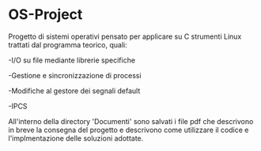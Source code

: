# OS-Project
Progetto di sistemi operativi pensato per applicare su C strumenti Linux trattati dal programma teorico, quali:

-I/O su file mediante librerie specifiche

-Gestione e sincronizzazione di processi 

-Modifiche al gestore dei segnali default

-IPCS

All'interno della directory 'Documenti' sono salvati i file pdf che descrivono in breve la consegna del progetto e descrivono come utilizzare il codice e l'implmentazione delle soluzioni adottate.
